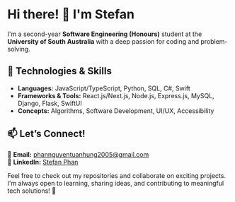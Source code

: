# Hi there! 👋 I'm Stefan  

I'm a second-year **Software Engineering (Honours)** student at the **University of South Australia** with a deep passion for coding and problem-solving.

## 🔧 Technologies & Skills  
- **Languages:** JavaScript/TypeScript, Python, SQL, C#, Swift  
- **Frameworks & Tools:** React.js/Next.js, Node.js, Express.js, MySQL, Django, Flask, SwiftUI  
- **Concepts:** Algorithms, Software Development, UI/UX, Accessibility   

## 📫 Let’s Connect!  
📧 **Email:** phannguyentuanhung2005@gmail.com  
🔗 **LinkedIn:** [Stefan Phan](https://www.linkedin.com/in/hungphan005/)  

Feel free to check out my repositories and collaborate on exciting projects. I'm always open to learning, sharing ideas, and contributing to meaningful tech solutions! 🚀  
